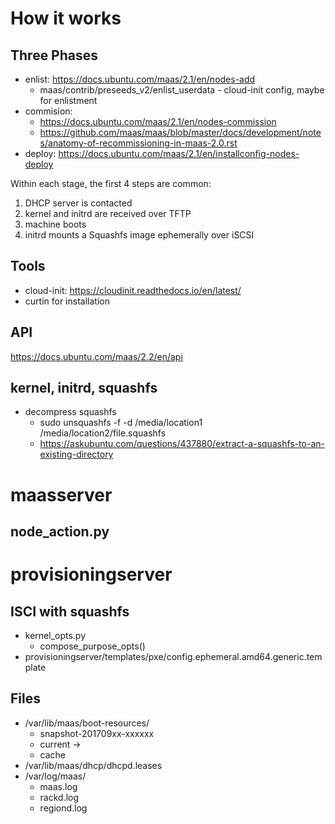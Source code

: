 # How it works
## Three Phases
* enlist: https://docs.ubuntu.com/maas/2.1/en/nodes-add
  *  maas/contrib/preseeds_v2/enlist_userdata - cloud-init config, maybe for enlistment
* commision:
  * https://docs.ubuntu.com/maas/2.1/en/nodes-commission 
  * https://github.com/maas/maas/blob/master/docs/development/notes/anatomy-of-recommissioning-in-maas-2.0.rst
* deploy: https://docs.ubuntu.com/maas/2.1/en/installconfig-nodes-deploy

Within each stage, the first 4 steps are common:
1. DHCP server is contacted
2. kernel and initrd are received over TFTP
3. machine boots
4. initrd mounts a Squashfs image ephemerally over iSCSI

## Tools
* cloud-init: https://cloudinit.readthedocs.io/en/latest/
* curtin for installation

## API
https://docs.ubuntu.com/maas/2.2/en/api

## kernel, initrd, squashfs
* decompress squashfs
  *  sudo unsquashfs -f -d /media/location1 /media/location2/file.squashfs
  * https://askubuntu.com/questions/437880/extract-a-squashfs-to-an-existing-directory


# maasserver
##  node_action.py

# provisioningserver

## ISCI with squashfs
* kernel_opts.py
  * compose_purpose_opts()
* provisioningserver/templates/pxe/config.ephemeral.amd64.generic.template

## Files
* /var/lib/maas/boot-resources/
  * snapshot-201709xx-xxxxxx
  * current -> 
  * cache
* /var/lib/maas/dhcp/dhcpd.leases
* /var/log/maas/
  * maas.log
  * rackd.log
  * regiond.log
